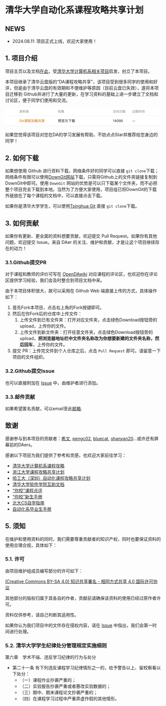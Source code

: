 # 清华大学自动化系课程攻略共享计划

## NEWS

* 2024.08.11: 项目正式上线，欢迎大家使用！

## 1. 项目介绍

项目主页以及文档[在此](https://open-da.github.io/OpenDA-Wiki/)，受[清华大学计算机系相关项目](https://github.com/PKUanonym/REKCARC-TSC-UHT)启发，创立了本项目。

本项目继承了清华云盘版的“DA课程攻略共享”，该项目受到很多同学的使用和好评，但是由于清华云盘的有效期和不便维护等原因（目前云盘已失效），遂将本项目迁移到 Github并进行了大量的更新，在学习资料的基础上进一步建立了文档和讨论区，便于同学们使用和交流。

<p align=“center”> <img src="cloud.png" width="500"/> </p>

如果您觉得该项目对您在DA的学习发展有帮助，不妨点点Star并推荐给您身边的同学！

## 2. 如何下载

如果想使用 Github 进行资料下载，网络条件好的同学可以直接 `git clone`下载；网络条件有限可以使用[DownGit网站](https://tool.mkblog.cn/downgit/#/home)下载，只需将Github上的文件夹链接复制到DownGit中即可。使用 `DownGit` 网站的优势是可以只下载某个文件夹，而不必把整个项目完全下载到本地。当然为了方便大家使用，项目组已将DownGit的下载外链放在了每个课程的文档中，可以直接点击下载。

如果你是清华大学学生，可以使用[Tsinghua Git](https://git.tsinghua.edu.cn/openda/openda.git) 直接 `git clone`下载。

## 3. 如何贡献

如果你有更新、更全面的资料想要贡献，欢迎提交 Pull Request。如果你有其他问题，欢迎提交 Issue。来自 DAer 的关注、维护和贡献，才是让这个项目继续存在的动力！

### 3.1.Github提交PR

对于课程和教师的评价可写在 [OpenDAwiki](https://open-da.github.io/OpenDA-Wiki/) 对应课程的评论区，也欢迎你在评论区提供学习经验，我们会及时整合到项目文档中来。

由于本项目体积很大，故可以采用在 Github Web 端直接上传的方式，具体操作如下：

1. 首先Fork本项目，点击右上角的Fork按键即可。
2. 然后在你Fork后的仓库中上传文件：
   1. 上传文件到已有文件夹：打开对应文件夹，点击绿色Download按钮旁的upload，上传你的文件。
   2. 上传文件到新文件夹：打开任意文件夹，点击绿色Download按钮旁的upload，**把浏览器地址栏中文件夹名称改为你想要新建的文件夹名称，然后回车**，上传你的文件。 
3. 提交 PR：上传完文件到个人仓库之后，点击 `Pull Request` 即可。请留意一下项目的文件组织。

### 3.2.Github提交Issue

也可以直接附加在 [Issue](https://github.com/Open-DA/OpenDA/issues/new) 中，由维护者进行添加。

### 3.3.邮件贡献

如果希望匿名贡献，可以email至此[邮箱](mailto:winstongu20@gmail.com).

## 致谢

感谢参与到本项目的贡献者：[希文](https://gao-jiawei.com/), [pengc02](https://github.com/pengc02), [bluecat](https://bluecat-de.github.io/), [shanyan20](https://github.com/shanyan20)...或许还有屏幕前的DAers。

感谢以下项目为我们提供了参考和灵感，也欢迎大家前往学习：

- [清华大学计算机系课程攻略](https://github.com/PKUanonym/REKCARC-TSC-UHT)
- [浙江大学课程攻略共享计划](https://github.com/QSCTech/zju-icicles)
- [哈工大（深圳）自动化课程攻略共享计划](https://github.com/HITSZ-OpenAuto)
- [清华大学软件学院互助文档](https://ssast-readme.github.io/)
- [“你校”课程点评](https://yourschool.cc/thucourse/courses)
- [“你校”新生手册](https://yourschool.cc/thubook/)
- [北大CS自学指南](https://csdiy.wiki/)
- [自动化系毕业生手册](https://dagrad.site/)


## 5. 须知

在维护和使用资料的同时，我们需要尊重贡献者的知识产权，同时也要保证资料的使用合理合规，具体如下：

### 5.1. 许可

由项目维护组成员编写部分的许可如下：

[(Creative Commons BY-SA 4.0) 知识共享署名 - 相同方式共享 4.0 国际许可协议](https://creativecommons.org/licenses/by-nc-sa/4.0/deed.zh)

其他部分的版权归属于其各自的作者，贡献前请确保该资料的使用已经过原作者许可。

资料仅供参考，请自己判断其适用性。

如果你认为我们项目中的文件存在侵权内容，请在 [Issue](https://github.com/Open-DA/OpenDA/issues/new) 中指出，我们会第一时间进行处理。

### 5.2. 清华大学学生纪律处分管理规定实施细则

第六章　学术不端、违反学习纪律的行为与处分

* 第二十一条 有下列违反课程学习纪律情形之一的，给予警告以上、留校察看以下处分：
  * （一）课程作业抄袭严重的；
  * （二）实验报告抄袭严重或者篡改实验数据的；
  * （三）期中、期末课程论文抄袭严重的；
  * （四）在课程学习过程中严重弄虚作假的其他情形。